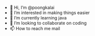 - 👋 Hi, I’m @poongkalai
- 👀 I’m interested in making things easier
- 🌱 I’m currently learning java
- 💞️ I’m looking to collaborate on coding
- 📫 How to reach me mail

<!---
poongkalai/poongkalai is a ✨ special ✨ repository because its `README.md` (this file) appears on your GitHub profile.
You can click the Preview link to take a look at your changes.
--->
